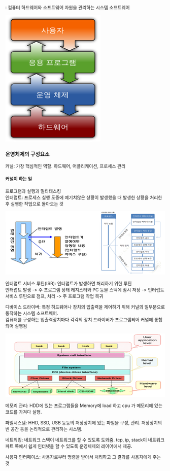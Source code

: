 : 컴퓨터 하드웨어와 소프트웨어 자원을 관리하는 시스템 소프트웨어

<img src="2_img/img1.png" width=300 height=400>

### 운영체제의 구성요소

커널: 가장 핵심적인 역할. 하드웨어, 어플리케이션, 프로세스 관리 <br>

#### 커널이 하는 일
프로그램과 실행과 멀티태스킹 <br>
인터럽트: 프로세스 실행 도중에 예기치않은 상황이 발생했을 때 발생한 상황을 처리한 후 실행한 작업으로 돌아오는 것 <br>

<img src="2_img/img2.png" width=600 height=200> 

인터럽트 서비스 루틴(ISR): 인터럽트가 발생하면 처리하기 위한 루틴 <br>
인터럽트 발생 -> 주 프로그램 상태 레지스터와 PC 등을 스택에 잠시 저장 -> 인터럽트 서비스 루틴으로 점프, 처리 -> 주 프로그램 작업 복귀 <br>

디바이스 드라이버: 특정 하드웨어나 장치의 입출력을 제어하기 위해 커널의 일부분으로 동작하는 시스템 소프트웨어. <br>
컴퓨터를 구성하는 입출력장치마다 각각의 장치 드라이버가 프로그램되어 커널에 통합되어 실행됨 <br>

<img src="2_img/img3.png" width=600 height=200>

<br>

메모리 관리: HDD에 있는 프로그램들을 Memory에 load 하고 cpu 가 메모리에 있는 코드를 가져다 실행. <br>

파일시스템: HHD, SSD, USB 등등의 저장장치에 있는 파일을 구성, 관리. 저장장치의 빈 공간 등을 논리적으로 관리하는 시스템. <br>

네트워킹: 네트워크 스택이 네트워크를 할 수 있도록 도와줌. tcp, ip, stack이 네트워크 파트 쪽에서 쉽게 인터넷을 할 수 있도록 운영체제의 레이어에서 제공. <br>

사용자 인터페이스: 사용자로부터 명령을 받아서 처리하고 그 결과를 사용자에게 주는 것
